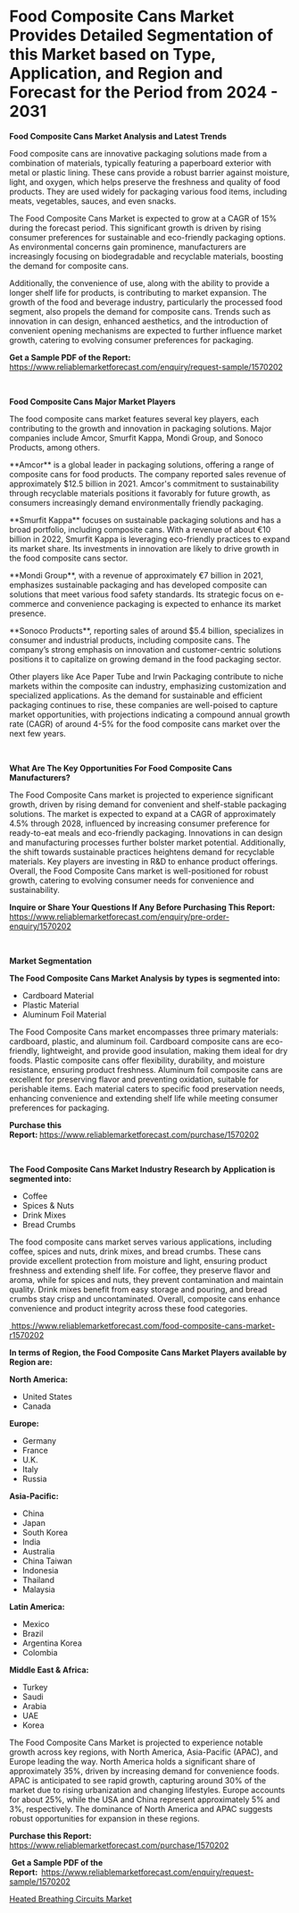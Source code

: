 <p><h1>Food Composite Cans Market Provides Detailed Segmentation of this Market based on Type, Application, and Region and Forecast for the Period from 2024 - 2031</h1></p><p><strong>Food Composite Cans Market Analysis and Latest Trends</strong></p>
<p><p>Food composite cans are innovative packaging solutions made from a combination of materials, typically featuring a paperboard exterior with metal or plastic lining. These cans provide a robust barrier against moisture, light, and oxygen, which helps preserve the freshness and quality of food products. They are used widely for packaging various food items, including meats, vegetables, sauces, and even snacks.</p><p>The Food Composite Cans Market is expected to grow at a CAGR of 15% during the forecast period. This significant growth is driven by rising consumer preferences for sustainable and eco-friendly packaging options. As environmental concerns gain prominence, manufacturers are increasingly focusing on biodegradable and recyclable materials, boosting the demand for composite cans. </p><p>Additionally, the convenience of use, along with the ability to provide a longer shelf life for products, is contributing to market expansion. The growth of the food and beverage industry, particularly the processed food segment, also propels the demand for composite cans. Trends such as innovation in can design, enhanced aesthetics, and the introduction of convenient opening mechanisms are expected to further influence market growth, catering to evolving consumer preferences for packaging.</p></p>
<p><strong>Get a Sample PDF of the Report:&nbsp;</strong> <a href="https://www.reliablemarketforecast.com/enquiry/request-sample/1570202?utm_campaign=1874&utm_medium=2&utm_source=Github&utm_content=ia&utm_term=29122024&utm_id=food-composite-cans">https://www.reliablemarketforecast.com/enquiry/request-sample/1570202</a></p>
<p>&nbsp;</p>
<p><strong>Food Composite Cans Major Market Players</strong></p>
<p><p>The food composite cans market features several key players, each contributing to the growth and innovation in packaging solutions. Major companies include Amcor, Smurfit Kappa, Mondi Group, and Sonoco Products, among others.</p><p>**Amcor** is a global leader in packaging solutions, offering a range of composite cans for food products. The company reported sales revenue of approximately $12.5 billion in 2021. Amcor's commitment to sustainability through recyclable materials positions it favorably for future growth, as consumers increasingly demand environmentally friendly packaging.</p><p>**Smurfit Kappa** focuses on sustainable packaging solutions and has a broad portfolio, including composite cans. With a revenue of about €10 billion in 2022, Smurfit Kappa is leveraging eco-friendly practices to expand its market share. Its investments in innovation are likely to drive growth in the food composite cans sector.</p><p>**Mondi Group**, with a revenue of approximately €7 billion in 2021, emphasizes sustainable packaging and has developed composite can solutions that meet various food safety standards. Its strategic focus on e-commerce and convenience packaging is expected to enhance its market presence.</p><p>**Sonoco Products**, reporting sales of around $5.4 billion, specializes in consumer and industrial products, including composite cans. The company’s strong emphasis on innovation and customer-centric solutions positions it to capitalize on growing demand in the food packaging sector.</p><p>Other players like Ace Paper Tube and Irwin Packaging contribute to niche markets within the composite can industry, emphasizing customization and specialized applications. As the demand for sustainable and efficient packaging continues to rise, these companies are well-poised to capture market opportunities, with projections indicating a compound annual growth rate (CAGR) of around 4-5% for the food composite cans market over the next few years.</p></p>
<p>&nbsp;</p>
<p><strong>What Are The Key Opportunities For Food Composite Cans Manufacturers?</strong></p>
<p><p>The Food Composite Cans market is projected to experience significant growth, driven by rising demand for convenient and shelf-stable packaging solutions. The market is expected to expand at a CAGR of approximately 4.5% through 2028, influenced by increasing consumer preference for ready-to-eat meals and eco-friendly packaging. Innovations in can design and manufacturing processes further bolster market potential. Additionally, the shift towards sustainable practices heightens demand for recyclable materials. Key players are investing in R&D to enhance product offerings. Overall, the Food Composite Cans market is well-positioned for robust growth, catering to evolving consumer needs for convenience and sustainability.</p></p>
<p><strong>Inquire or Share Your Questions If Any Before Purchasing This Report:</strong> <a href="https://www.reliablemarketforecast.com/enquiry/pre-order-enquiry/1570202?utm_campaign=1874&utm_medium=2&utm_source=Github&utm_content=ia&utm_term=29122024&utm_id=food-composite-cans">https://www.reliablemarketforecast.com/enquiry/pre-order-enquiry/1570202</a></p>
<p>&nbsp;</p>
<p><strong>Market Segmentation</strong></p>
<p><strong>The Food Composite Cans Market Analysis by types is segmented into:</strong></p>
<p><ul><li>Cardboard Material</li><li>Plastic Material</li><li>Aluminum Foil Material</li></ul></p>
<p><p>The Food Composite Cans market encompasses three primary materials: cardboard, plastic, and aluminum foil. Cardboard composite cans are eco-friendly, lightweight, and provide good insulation, making them ideal for dry foods. Plastic composite cans offer flexibility, durability, and moisture resistance, ensuring product freshness. Aluminum foil composite cans are excellent for preserving flavor and preventing oxidation, suitable for perishable items. Each material caters to specific food preservation needs, enhancing convenience and extending shelf life while meeting consumer preferences for packaging.</p></p>
<p><strong>Purchase this Report:&nbsp;</strong><a href="https://www.reliablemarketforecast.com/purchase/1570202?utm_campaign=1874&utm_medium=2&utm_source=Github&utm_content=ia&utm_term=29122024&utm_id=food-composite-cans">https://www.reliablemarketforecast.com/purchase/1570202</a></p>
<p>&nbsp;</p>
<p><strong>The Food Composite Cans Market Industry Research by Application is segmented into:</strong></p>
<p><ul><li>Coffee</li><li>Spices & Nuts</li><li>Drink Mixes</li><li>Bread Crumbs</li></ul></p>
<p><p>The food composite cans market serves various applications, including coffee, spices and nuts, drink mixes, and bread crumbs. These cans provide excellent protection from moisture and light, ensuring product freshness and extending shelf life. For coffee, they preserve flavor and aroma, while for spices and nuts, they prevent contamination and maintain quality. Drink mixes benefit from easy storage and pouring, and bread crumbs stay crisp and uncontaminated. Overall, composite cans enhance convenience and product integrity across these food categories.</p></p>
<p><a href="https://www.reliablemarketforecast.com/food-composite-cans-market-r1570202?utm_campaign=1874&utm_medium=2&utm_source=Github&utm_content=ia&utm_term=29122024&utm_id=food-composite-cans">&nbsp;https://www.reliablemarketforecast.com/food-composite-cans-market-r1570202</a></p>
<p><strong>In terms of Region, the Food Composite Cans Market Players available by Region are:</strong></p>
<p>
    <p> <strong> North America: </strong>
        <ul>
            <li>United States</li>
            <li>Canada</li>
        </ul>
        </p> 
    <p> <strong> Europe: </strong>
        <ul>
            <li>Germany</li>
            <li>France</li>
            <li>U.K.</li>
            <li>Italy</li>
            <li>Russia</li>
        </ul>
        </p> 
    <p> <strong> Asia-Pacific: </strong>
        <ul>
            <li>China</li>
            <li>Japan</li>
            <li>South Korea</li>
            <li>India</li>
            <li>Australia</li>
            <li>China Taiwan</li>
            <li>Indonesia</li>
            <li>Thailand</li>
            <li>Malaysia</li>
        </ul>
        </p> 
    <p> <strong> Latin America: </strong>
        <ul>
            <li>Mexico</li>
            <li>Brazil</li>
            <li>Argentina Korea</li>
            <li>Colombia</li>
        </ul>
        </p> 
    <p> <strong> Middle East & Africa: </strong>
        <ul>
            <li>Turkey</li>
            <li>Saudi</li>
            <li>Arabia</li>
            <li>UAE</li>
            <li>Korea</li>
        </ul>
    </p>
    </p>
<p><p>The Food Composite Cans Market is projected to experience notable growth across key regions, with North America, Asia-Pacific (APAC), and Europe leading the way. North America holds a significant share of approximately 35%, driven by increasing demand for convenience foods. APAC is anticipated to see rapid growth, capturing around 30% of the market due to rising urbanization and changing lifestyles. Europe accounts for about 25%, while the USA and China represent approximately 5% and 3%, respectively. The dominance of North America and APAC suggests robust opportunities for expansion in these regions.</p></p>
<p><strong>Purchase this Report: </strong><a href="https://www.reliablemarketforecast.com/purchase/1570202?utm_campaign=1874&utm_medium=2&utm_source=Github&utm_content=ia&utm_term=29122024&utm_id=food-composite-cans">https://www.reliablemarketforecast.com/purchase/1570202</a></p>
<p>&nbsp;<strong>Get a Sample PDF of the Report:&nbsp;&nbsp;</strong><a href="https://www.reliablemarketforecast.com/enquiry/request-sample/1570202?utm_campaign=1874&utm_medium=2&utm_source=Github&utm_content=ia&utm_term=29122024&utm_id=food-composite-cans">https://www.reliablemarketforecast.com/enquiry/request-sample/1570202</a></p>
<p><strong></strong></p>
<p><p><a href="https://github.com/ChiragRP21/Market-Research-Report-List-6/blob/main/heated-breathing-circuits-market.md?utm_campaign=1874&utm_medium=2&utm_source=Github&utm_content=ia&utm_term=29122024&utm_id=food-composite-cans">Heated Breathing Circuits Market</a></p></p>